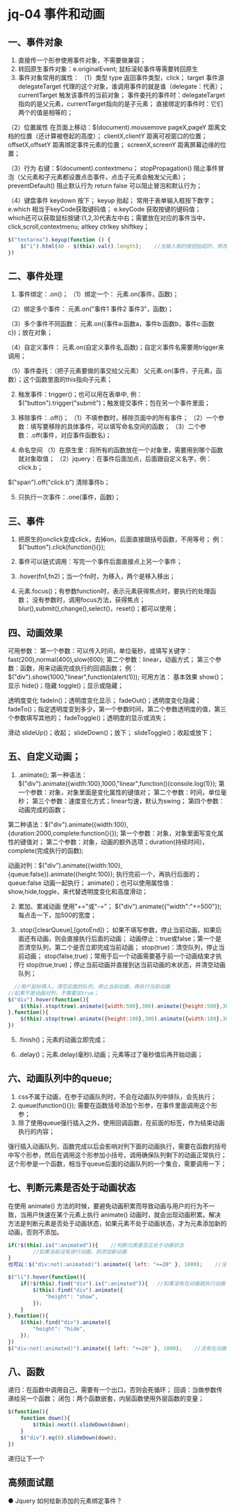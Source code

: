 # jq-04 事件和动画
## 一、事件对象
1. 直接传一个形参使用事件对象，不需要做兼容；
2. 转回原生事件对象：e.originalEvent;    鼠标滚轮事件等需要转回原生
3. 事件对象常用的属性：
（1）类型
type       返回事件类型，click；
target    事件源
delegateTarget    代理的这个对象，谁调用事件的就是谁（delegate：代表）；
currentTarget    触发该事件的当前对象；
事件委托的事件时：delegateTarget指向的是父元素，currentTarget指向的是子元素；
直接绑定的事件时：它们两个的值是相等的；


（2）位置属性
在页面上移动：$(document).mousemove
pageX,pageY    距离文档的位置（还计算被卷起的高度）；
clientX,clientY    距离可视窗口的位置；
offsetX,offsetY    距离绑定事件元素的位置；
screenX,screenY    距离屏幕边缘的位置；

（3）行为
右键：$(document).contextmenu；
stopPropagation()    阻止事件冒泡（父元素和子元素都设置点击事件，点击子元素会触发父元素）；
preventDefault()    阻止默认行为
return false    可以阻止冒泡和默认行为；

（4）键盘事件
keydown    按下；
keyup    抬起；
常用于表单输入框按下数字；
e.which    相当于keyCode获取键码值；
e.keyCode     获取按键的键码值；   
which还可以获取鼠标按键:(1,2,3)代表左中右；需要放在对应的事件当中，click,scroll,contextmenu;
altkey    ctrlkey    shiftkey；
```js
$("textarea").keyup(function () {
    $("i").html(40 - $(this).val().length);    //当输入框的按钮抬起时，修改i标签的内容,做到实时更新；
})
```



## 二、事件处理

1. 事件绑定：.on()；
（1）绑定一个：
元素.on(事件，函数)；

（2）绑定多个事件：
元素.on("事件1  事件2  事件3"，函数)；

（3）多个事件不同函数：
元素.on({事件a:函数a，事件b:函数b，事件c:函数c})；放在对象；

（4）自定义事件：
元素.on(自定义事件名,函数)；自定义事件名需要用trigger来调用；

（5）事件委托：（把子元素要做的事交给父元素）
父元素.on(事件，子元素，函数）；这个函数里面的this指向子元素；

2. 触发事件：trigger()；也可以用在表单中,
例：$("button").trigger("submit")；触发提交事件；包在另一个事件里面；

3. 移除事件：.off()；
（1）不填参数时，移除页面中的所有事件；
（2）一个参数：填写要移除的具体事件，可以填写命名空间的函数；
（3）二个参数：.off(事件，对应事件函数名)；

4. 命名空间
（1）在原生里：将所有的函数放在一个对象里，需要用到哪个函数就对象取值；
（2）jquery：在事件后面加点，后面跟自定义名字，例：click.b；

$("span").off("click.b")    清除事件b；

5. 只执行一次事件：.one(事件，函数)；



## 三、事件

1. 把原生的onclick变成click，去掉on，后面直接跟括号函数，不用等号；
    例：$("button").click(function(){});

2. 事件可以链式调用：写完一个事件后面直接点上另一个事件；

3. .hover(fn1,fn2)；当一个fn时，为移入，两个是移入移出；

4. 元素.focus()；有参数function时，表示元素获得焦点时，要执行的处理函数；
没有参数时，调用focus方法，获得焦点；
blur(),submit(),change(),select()，reset()；都可以使用；



## 四、动画效果

可用参数：
第一个参数：可以传入时间，单位毫秒，或填写关键字：fast(200),normal(400),slow(600);
第二个参数：linear，动画方式；
第三个参数：函数，用来动画完成执行的回调函数；
例：$("div").show(1000,"linear",function(alert(1)));
可用方法：
基本效果
show()；显示
hide()；隐藏
toggle()；显示或隐藏；

透明度变化
fadeIn()；透明度变化显示；
fadeOut()；透明度变化隐藏；
fadeTo()；指定透明度变到多少，第一个参数时间，第二个参数透明度的值，第三个参数填写其他的；
fadeToggle()；透明度的显示或消失；

 滑动
slideUp()；收起；
slideDown()；放下；
slideToggle()；收起或放下；



## 五、自定义动画；

1. .animate();
第一种语法：$("div").animate({width:100},1000,"linear",function(){console.log(1)});
第一个参数：对象，对象里面是变化属性的键值对；
第二个参数：时间，单位毫秒；
第三个参数：速度变化方式；linear匀速，默认为swing；
第四个参数：动画完成的函数；

第二种语法：$("div").animate({width:100},{duration:2000,complete:function(){});
第一个参数：对象，对象里面写变化属性的键值对；
第二个参数：对象，动画的额外选项；duration(持续时间)，complete(完成执行的函数);

动画对列：$("div").animate({width:100},{queue:false}).animate({height:100});
执行完前一个，再执行后面的；
queue:false   动画一起执行；
animate()；也可以使用属性值：show,hide,toggle，来代替透明度变化和高度滑动；

2. 累加、累减动画
使用"+="或"-="；
$("div").animate({"width":"+=500"});
每点击一下，加500的宽度；

3. .stop([clearQueue],[gotoEnd])；
如果不填写参数，停止当前动画，如果后面还有动画，则会直接执行后面的动画；
动画停止：true或false；第一个是否清空队列，第二个是否立即完成当前动画；
stop(true)：清空队列，停止当前动画；
stop(false,true)；常用于后一个动画需要基于前一个动画结束才执行
stop(true,true)；停止当前动画并直接到达当前动画的末状态，并清空动画队列；
```js
  //用户鼠标移入，清空后面的队列，停止当前动画，再执行当前动画
//如果不是动画对列，不需要加true；
$("div").hover(function(){
    $(this).stop(true).animate({width:500},300).animate({height:500},300)
},function(){
    $(this).stop(true).animate({height:100},300).animate({width:100},300)
})
```

5. .finish()；元素的动画立即完成；

6. .delay()；元素.delay(毫秒).动画；元素等过了毫秒值后再开始动画；



## 六、动画队列中的queue;

1. css不属于动画，在参于动画队列时，不会在动画队列中排队，会先执行；
2. queue(function(){});    需要在函数括号添加个形参，在事件里面调用这个形参；
3. 除了使用queue强行插入之外，使用回调函数，在前面的标签，作为结束动画执行的内容；

强行插入动画队列，函数完成以后会影响对列下面的动画执行，需要在函数的括号中写个形参，然后在调用这个形参加小括号，调用确保队列剩下的动画正常执行；这个形参是一个函数，相当于queue后面的动画队列的一个集合，需要调用一下；



## 七、判断元素是否处于动画状态

在使用 animate() 方法的时候，要避免动画积累而导致动画与用户的行为不一致，当用户快速在某个元素上执行 animate() 动画时，就会出现动画积累。解决方法是判断元素是否处于动画状态，如果元素不处于动画状态，才为元素添加新的动画，否则不添加。
```js
if(!$(this).is(":animated")){    //判断元素是否正处于动画状态
        //如果当前没有进行动画，则添加新动画
}
也可以：$("div:not(:animated)").animate({ left: "+=20" }, 1000);    //没有在动画的div元素添加动画

$("li").hover(function(){
    if(!$(this).find("div").is(":animated")){   //如果没有在动画就执行动画；
        $(this).find("div").animate({
            "height": "show",
        });
    }
},function(){
    $(this).find("div").animate({
        "height": "hide",
    });
})
$("div:not(:animated)").animate({ left: "+=20" }, 1000);    //没有在动画的div元素添加画
```



## 八、函数

递归：在函数中调用自己，需要有一个出口，否则会死循环；
回调：当做参数传递给另一个函数；
闭包：两个函数嵌套，内层函数使用外层函数的变量；
```js
$(function(){
    function down(){
        $(this).next().slideDown(down);
    }
    $("div").eq(0).slideDown(down);
})
```
递归让下一个



## 高频面试题

● Jquery 如何给新添加的元素绑定事件？

